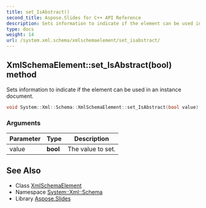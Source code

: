 ```yaml
---
title: set_IsAbstract()
second_title: Aspose.Slides for C++ API Reference
description: Sets information to indicate if the element can be used in an instance document.
type: docs
weight: 14
url: /system.xml.schema/xmlschemaelement/set_isabstract/
---
```

## XmlSchemaElement::set_IsAbstract(bool) method


Sets information to indicate if the element can be used in an instance document.

```cpp
void System::Xml::Schema::XmlSchemaElement::set_IsAbstract(bool value)
```


### Arguments

| Parameter | Type | Description |
| --- | --- | --- |
| value | **bool** | The value to set. |

## See Also

* Class [XmlSchemaElement](../)
* Namespace [System::Xml::Schema](../../)
* Library [Aspose.Slides](../../../)